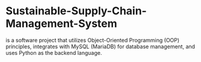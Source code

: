 # Sustainable-Supply-Chain-Management-System
is a software project that utilizes Object-Oriented Programming (OOP) principles, integrates with MySQL (MariaDB) for database management, and uses Python as the backend language. 
